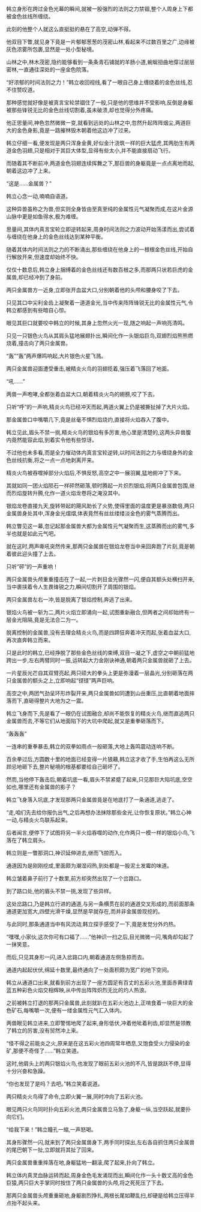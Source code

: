
韩立身形在跨过金色光幕的瞬间,就被一股强烈的法则之力禁锢,整个人周身上下都被金色丝线所缠绕。

此刻的他整个人就这么直挺挺的悬在了高空,动弹不得。

他双目下瞥,就见身下竟是一片郁郁葱葱的茂密山林,看起来不过数百里之广,边缘被灰色浓雾所包裹,显然是一处小型秘境。

山林之中,林木茂密,隐约能够看到一条条青石铺就的羊肠小道,蜿蜒扭曲地穿过层层密林,一直通往深处的一座金色院落。

“好浓郁的时间法则之力！”韩立收回视线,看了一眼自己身上缠绕着的金色丝线,忍不住赞叹道。

那种感觉就好像是被真言宝轮禁锢住了一般,只是他的思维并不受影响,反倒是身躯被那些锋锐无比的金色丝线切割着,虽未破溃,却也觉得分外疼痛。

他正思量间,神色忽然微微一变,就看到远处的山林之中,忽然升起阵阵烟尘,两道巨大的金色身影,竟是一路摧林毁木朝着他这边冲了过来。

韩立仔细一看,便发现是两只浑身金黄,好似金汁浇筑一样的巨大猛虎,其两肋生有两道金色羽翅,只是相对于其巨大体型,显得有些太小,并不能直接扇动飞行。

而随着其不断前冲,两道金色羽翅连续挥舞之下,那巨兽的身躯竟是一点点离地而起,朝着这边冲了上来。

“这是……金属兽？”

韩立心念一动,喃喃自语道。

这种异兽虽称之为兽,但实则全身皆由至真至纯的金属性元气凝聚而成,在这片金源山脉中更是如鱼得水,极为难缠。

思量间,其体内真言宝轮立即逆转起来,周身时间法则之力波动开始荡漾而出,尝试着与缠绕在他身上的金色丝线达到某种平衡。

随着其体内时间法则之力的不断涌出,那些缠绕在他身上的一根根金色丝线,开始自行解放开来,但速度却始终不快。

仅仅十数息后,韩立身上捆缚着的金色丝线还有数百根之多,而那两只状若巨虎的金属兽,却已经冲到了身前。

两只金属兽方一近身,立即张开血盆大口,分别朝着他的头颅和腰身咬了下去。

只见其口中尖利金齿上凝聚着一道道金光,当中传来阵阵锋锐无比的金属性元气,令韩立都感到有些暗自心惊。

眼见其巨口就要咬中韩立的时候,其身上忽然火光一现,随之响起一声响亮清鸣。

只见一只银色火鸟从其肩头猛地展翅扑出,瞬间化作一头银焰巨鸟,双翅烈焰熊熊燃烧着,撞击向了两只金属兽。

“轰”“轰”两声爆鸣响起,大片银色火星飞溅。

两只金属兽迎面遭受重击,被精炎火鸟的羽翅揽着,强压着飞落回了地面。

“吼……”

两兽一声咆哮,全都张着血盆大口,朝着精炎火鸟的翅膀,咬了下去。

只听“呼”的一声响,精炎火鸟已经冲天而起,两道火翼上仍是被撕扯掉了大片火焰。

那金属兽口中嘴嚼几下,竟是丝毫不惧烈焰烧灼,直接将火焰吞入了腹中。

韩立见此,眉头不禁一挑,精炎火鸟的银焰有多厉害,他心里是清楚的,这两头异兽腹内竟然能容此焰,到着实令他有些惊讶。

不过他也未多看,而是全力催动体内真言宝轮逆转,以时间法则之力与缠绕身外的金色丝线抗衡,将之一点一点地剥离开来。

精炎火鸟被吞噬掉部分火焰后,不惧反怒,高空之中一展羽翼,猛地俯冲了下来。

其就如同一团火焰陨石一样砰然砸落,顿时腾起一片炽烈银焰,将两只金属兽包围,继而烈焰旋转升腾,化作一道火焰龙卷将之淹没其中。

银焰龙卷直接九天,旋转带起的飓风助长了火势,使得里面的温度更是暴涨数倍,两只金属兽身处其中,浑身金光熠熠,体表竟然有丝丝缕缕淡金色的雾气蒸腾而出。

韩立瞥见这一幕,忽记起那金属兽大都为金属性元气凝聚而生,这蒸腾而出的雾气,多半也就是如此元气吧。

就在这时,两声嘶吼突然传来,那两只金属兽在银焰龙卷当中来回奔跑了片刻,竟是朝着彼此迎头撞了上去。

只听“砰”的一声重响！

两只金属兽头颅重重撞击在了一起,一片刺目金光骤然一闪,便自其额头处横扫开来,当中裹挟着令人生畏锋锐之力,瞬间切割开了周围的银焰。

两只金属兽左右一冲,皆是脱离了银焰控制,奔逃了出来。

银焰火鸟被一斩为二,两片火焰立即涌向一起,试图重新融合,但两者之间却始终有一层金光阻隔,竟是无法合二为一。

脱离控制的金属兽,没有去理会精炎火鸟,而是四蹄狂奔着冲天而起,张着血盆大口,再次直奔韩立而来。

只是此时的韩立,已经挣脱了那些金色丝线的束缚,双目一凝之下,虚空之中朝前猛地跨出一步,左右两臂同时一振,运转起大力金刚诀神通,朝着两只金属兽就砸了上去。

一片星辰光芒自其双臂亮起,两只硕大的拳头上更是弥漫着一层晶光,分别砸落在两只金属兽的额头之上,立即响起“铿铿”两声巨响。

高空之中,两团气劲呈环形炸裂开来,两只金属兽如同遭到山岳重压,比直朝着地面摔落而下,直砸得整片大地为之一震。

韩立飞身而下,先是看了一眼仍在试图融合,却尚不能恢复的精炎火鸟,继而直追两只金属兽而去,不等它们从地面陷下的大坑中爬起,就又是重拳砸落而下。

“轰轰轰”

一连串的重拳暴击,韩立的双拳如雨点一般砸落,大地上轰鸣震动连响不断。

百余拳过后,方圆数十里的地面已经变得一片狼藉,韩立这才收了手,生怕再这么无所顾忌地砸下去,整片秘境的根基都要给自己砸坏了。

然而,当他停下轰击后,朝着坑底一看,眉头不禁紧蹙了起来,只见那巨大陷坑底,空空如也,哪里还有金属兽的影子？

韩立飞身落入坑底,才发现那两只金属兽竟是在地底打了一条通道,逃走了。

“走,咱们先去给你报仇出气,之后再想办法抹除那些金光,让你恢复原状。”韩立心神一动,与精炎火鸟联系起来。

后者闻言,便停下了试图将另一半火焰吞噬的动作,化作两只一模一样的银焰小鸟,飞落在了韩立肩头。

韩立则是一瞥那洞口,神识延伸进去,继而飞掠而入。

通道因为是刚刚挖成,里面颇为潮湿闷热,到处都是一股泥土发霉的味道。

韩立皱着鼻子前行了十数里,前方却突然出现了一个岔路口。

到了路口处,他的眉头不禁一挑,发现了些异样。

这处岔路口,乃是韩立行进的通道,与另一条横贯在前的通道交叉形成的,而前面那条通道更加宽大,四壁光滑干燥,显然是早就存在,而并非金属兽现挖的。

与此同时,那条通道当中有风流动,韩立探手感受了一下,竟是发觉分外灼热。

“嘿嘿,小家伙,这次你可有口福了……”他神识一扫之后,目光微微一闪,嘴角却勾起了一抹笑意。

而后,只见其身形一闪,进入岔路口内,朝着通道左侧急掠而去。

通道内起起伏伏,绵延十数里,最终通向了一处面积颇为宽广的地下空间。

韩立从通道口出来,就看到前方出现了一座方圆足有百丈的五彩火池,里面赤黄绿青蓝五种彩色火焰交相辉映,从中传出阵阵炽烈无比的灼人热浪。

之前被韩立打退的那两只金属兽,此刻就趴在五彩火池边上,正啃食着一块巨大的金色矿石,每嘴嚼一次,便有一缕金属性元气汇入体内。

两兽眼见韩立进来,立即警惕地爬了起来,身形低伏,冲着他呲着利齿,却显然是领教了韩立的厉害,没有贸然冲上来。

“怪不得之前能炎之火,原来是在这五彩火池四周常年栖息,又饱食受火力侵染的金矿,那便不奇怪了……”韩立笑道。

这时,他肩头上的两只银焰火鸟,也发现了眼前五彩火池的不凡,皆是跳跃不停,显得十分兴奋和急躁。

“你也发现了是吗？去吧。”韩立笑着说道。

两只精炎火鸟得了命令,立即火翼一展,同时冲向了五彩火池。

眼见两只火鸟同时扑向五彩火池,两只金属兽立马急了,身躯一纵,当空跃起,就要扑向它们。

“给我下来！”韩立瞳孔一缩,一声怒喝。

其身形骤然一闪,就来到了两只金属兽身下,两手同时探出,左右各自抓住两只金属兽的尾巴朝下一扯,立即就将其扯了回来。

两只金属兽重重摔落在地,身躯猛地一翻滚,爬了起来,扑向了韩立。

韩立体内真灵血脉运转而起,周身金色毛发涌现而出,瞬间化作一头十数丈高的金色巨猿,两只巨大手掌同时按住了两只金属兽的头颅,将之死死压了下去。

那两只金属兽头颅重重砸地,身躯剧烈挣扎,两根长尾如鞭乱扫,却硬是给韩立压得半点抬不起头来。